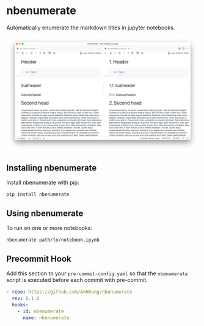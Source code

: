 # nbenumerate

Automatically enumerate the markdown titles in jupyter notebooks.

![Screenshot](./Screenshot.png)

## Installing nbenumerate

Install nbenumerate with pip:

```console
pip install nbenumerate
```

## Using nbenumerate

To run on one or more notebooks:

```console
nbenumerate path/to/notebook.ipynb
```

## Precommit Hook

Add this section to your `pre-commit-config.yaml` so that the `nbenumerate` script is executed before each commit with pre-commit.

```yaml
- repo: https://github.com/AnH0ang/nbenumerate
  rev: 0.1.0
  hooks:
    - id: nbenumerate
      name: nbenumerate
```
